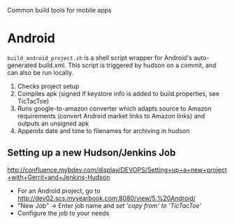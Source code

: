 Common build tools for mobile apps

Android
=======

``build_android_project.sh`` is a shell script wrapper for Android's auto-generated build.xml. 
This script is triggered by hudson on a commit, and can also be run locally.

1. Checks project setup
2. Compiles apk (signed if keystore info is added to build.properties, see TicTacToe)
3. Runs google-to-amazon converter which adapts source to Amazon requirements (convert
Android market links to Amazon links) and outputs an unsigned apk
4. Appends date and time to filenames for archiving in hudson

Setting up a new Hudson/Jenkins Job
-----------------------------------

http://confluence.mybdev.com/display/DEVOPS/Setting+up+a+new+project+with+Gerrit+and+Jenkins-Hudson

* For an Android project, go to http://dev02.scs.myyearbook.com:8080/view/5.%20Android/
* "New Job" -> Enter job name and *set 'copy from' to 'TicTacToe'*
* Configure the job to your needs
